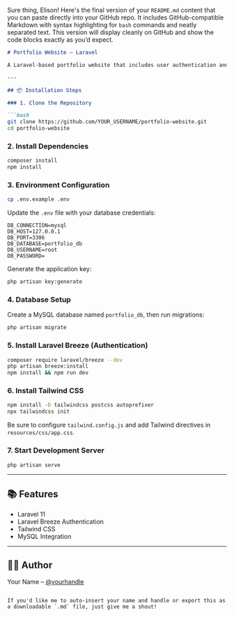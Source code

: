 Sure thing, Elison! Here's the final version of your `README.md` content that you can paste directly into your GitHub repo. It includes GitHub-compatible Markdown with syntax highlighting for `bash` commands and neatly separated text. This version will display cleanly on GitHub and show the code blocks exactly as you’d expect.

```md
# Portfolio Website – Laravel

A Laravel-based portfolio website that includes user authentication and Tailwind CSS integration.

---

## 📦 Installation Steps

### 1. Clone the Repository

```bash
git clone https://github.com/YOUR_USERNAME/portfolio-website.git
cd portfolio-website
```

### 2. Install Dependencies

```bash
composer install
npm install
```

### 3. Environment Configuration

```bash
cp .env.example .env
```

Update the `.env` file with your database credentials:

```env
DB_CONNECTION=mysql
DB_HOST=127.0.0.1
DB_PORT=3306
DB_DATABASE=portfolio_db
DB_USERNAME=root
DB_PASSWORD=
```

Generate the application key:

```bash
php artisan key:generate
```

### 4. Database Setup

Create a MySQL database named `portfolio_db`, then run migrations:

```bash
php artisan migrate
```

### 5. Install Laravel Breeze (Authentication)

```bash
composer require laravel/breeze --dev
php artisan breeze:install
npm install && npm run dev
```

### 6. Install Tailwind CSS

```bash
npm install -D tailwindcss postcss autoprefixer
npx tailwindcss init
```

Be sure to configure `tailwind.config.js` and add Tailwind directives in `resources/css/app.css`.

### 7. Start Development Server

```bash
php artisan serve
```

---

## 📚 Features

- Laravel 11  
- Laravel Breeze Authentication  
- Tailwind CSS  
- MySQL Integration  

---

## 🙋‍♂️ Author

Your Name – [@yourhandle](https://github.com/yourhandle)
```

If you'd like me to auto-insert your name and handle or export this as a downloadable `.md` file, just give me a shout!
